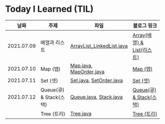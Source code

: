 # Today I Learned (TIL)


| 날짜 | 주제 | 파일 | 블로그 링크 |
| ---- | ----- | ----- | ----------|
| 2021.07.09 | 배열과 리스트 | [ArrayList_LinkedList.java](https://github.com/jungdami-ing/TIL/blob/mastser/Data%20Structure/ArrayList_LinkedList.java) | [Array(배열) & List(리스트)](https://jungdami-ing.tistory.com/entry/Array%EB%B0%B0%EC%97%B4-List%EB%A6%AC%EC%8A%A4%ED%8A%B8) |
| 2021.07.10 | Map (맵) | [Map.java](https://github.com/jungdami-ing/TIL/blob/mastser/Data%20Structure/Map.java), [MapOrder.java](https://github.com/jungdami-ing/TIL/blob/mastser/Data%20Structure/MapOrder.java) | [Map (맵)](https://jungdami-ing.tistory.com/entry/Map) |
| 2021.07.11 | Set (셋) | [Set.java](https://github.com/jungdami-ing/TIL/blob/mastser/Data%20Structure/Set.java), [SetOrder.java](https://github.com/jungdami-ing/TIL/blob/mastser/Data%20Structure/SetOrder.java) | [Set (셋)](https://jungdami-ing.tistory.com/entry/Set-%EC%85%8B) |
| 2021.07.12 | Queue(큐) & Stack(스택) | [Queue.java](https://github.com/jungdami-ing/TIL/blob/mastser/Data%20Structure/Queue.java), [Stack.java](https://github.com/jungdami-ing/TIL/blob/mastser/Data%20Structure/Stack.java) | [Queue(큐) & Stack(스택)](https://jungdami-ing.tistory.com/entry/Queue%ED%81%90-Stack%EC%8A%A4%ED%83%9D) |
|  | Tree (트리) | [Tree.java](https://github.com/jungdami-ing/TIL/blob/mastser/Data%20Structure/Tree.java) | [Tree (트리)](https://jungdami-ing.tistory.com/entry/Tree-%ED%8A%B8%EB%A6%AC)
